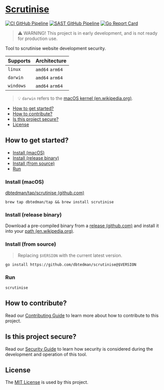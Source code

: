 # [Scrutinise](https://github.com/dbtedman/scrutinise)

[![CI GitHub Pipeline](https://img.shields.io/github/actions/workflow/status/dbtedman/scrutinise/ci.yml?branch=main&style=for-the-badge&logo=github&label=ci)](https://github.com/dbtedman/scrutinise/actions/workflows/ci.yml?query=branch%3Amain)
[![SAST GitHub Pipeline](https://img.shields.io/github/actions/workflow/status/dbtedman/scrutinise/sast.yml?branch=main&style=for-the-badge&logo=github&label=sast)](https://github.com/dbtedman/scrutinise/actions/workflows/sast.yml)
[![Go Report Card](https://goreportcard.com/badge/github.com/dbtedman/scrutinise?style=for-the-badge)](https://goreportcard.com/report/github.com/dbtedman/scrutinise)

> ⚠️ WARNING! This project is in early development, and is not ready for production use.

Tool to scrutinise website development security.

| Supports  | Architecture    |
|-----------|-----------------|
| `linux`   | `amd64` `arm64` |
| `darwin`  | `amd64` `arm64` |
| `windows` | `amd64` `arm64` |

> 💡 `darwin` refers to the [macOS kernel (en.wikipedia.org)](https://en.wikipedia.org/wiki/Darwin_(operating_system)).

- [How to get started?](#how-to-get-started)
- [How to contribute?](#how-to-contribute)
- [Is this project secure?](#is-this-project-secure)
- [License](#license)

## How to get started?

- [Install (macOS)](#install-macos)
- [Install (release binary)](#install-release-binary)
- [Install (from source)](#install-from-source)
- [Run](#run)

### Install (macOS)

[dbtedman/tap/scrutinise (github.com)](https://github.com/dbtedman/homebrew-tap/blob/main/Formula/scrutinise.rb)

```shell
brew tap dbtedman/tap && brew install scrutinise
```

### Install (release binary)

Download a pre-compiled binary from a [release (github.com)](https://github.com/dbtedman/scrutinise/releases) and
install it into your [path (en.wikipedia.org)](https://en.wikipedia.org/wiki/PATH_(variable)_).

### Install (from source)

> Replacing `$VERSION` with the current latest version.

```shell
go install https://github.com/dbtedman/scrutinise@$VERSION
```

### Run

```shell
scrutinise
```

## How to contribute?

Read our [Contributing Guide](./CONTRIBUTING.md) to learn more about how to contribute to this project.

## Is this project secure?

Read our [Security Guide](./SECURITY.md) to learn how security is considered during the development and operation of
this
tool.

## License

The [MIT License](./LICENSE.md) is used by this project.
